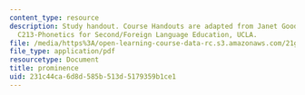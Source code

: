 ```yaml
---
content_type: resource
description: Study handout. Course Handouts are adapted from Janet Goodwin's AP&TESL
  C213-Phonetics for Second/Foreign Language Education, UCLA.
file: /media/https%3A/open-learning-course-data-rc.s3.amazonaws.com/21g-223-listening-speaking-and-pronunciation-fall-2004/231c44ca6d8d585b513d5179359b1ce1_MIT21G_223F04_prominence.pdf
file_type: application/pdf
resourcetype: Document
title: prominence
uid: 231c44ca-6d8d-585b-513d-5179359b1ce1
---
```

